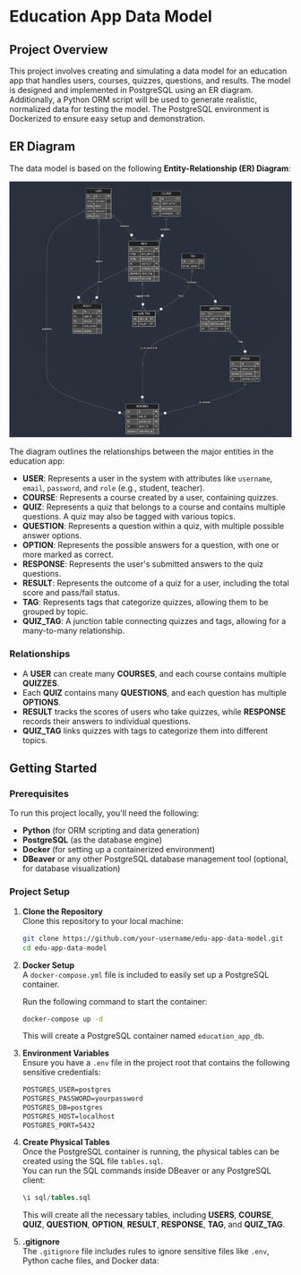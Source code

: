 # Education App Data Model

## Project Overview
This project involves creating and simulating a data model for an education app that handles users, courses, quizzes, questions, and results. The model is designed and implemented in PostgreSQL using an ER diagram. Additionally, a Python ORM script will be used to generate realistic, normalized data for testing the model. The PostgreSQL environment is Dockerized to ensure easy setup and demonstration.

## ER Diagram

The data model is based on the following **Entity-Relationship (ER) Diagram**:

![ER Diagram](./image.png)

The diagram outlines the relationships between the major entities in the education app:

- **USER**: Represents a user in the system with attributes like `username`, `email`, `password`, and `role` (e.g., student, teacher).
- **COURSE**: Represents a course created by a user, containing quizzes.
- **QUIZ**: Represents a quiz that belongs to a course and contains multiple questions. A quiz may also be tagged with various topics.
- **QUESTION**: Represents a question within a quiz, with multiple possible answer options.
- **OPTION**: Represents the possible answers for a question, with one or more marked as correct.
- **RESPONSE**: Represents the user's submitted answers to the quiz questions.
- **RESULT**: Represents the outcome of a quiz for a user, including the total score and pass/fail status.
- **TAG**: Represents tags that categorize quizzes, allowing them to be grouped by topic.
- **QUIZ_TAG**: A junction table connecting quizzes and tags, allowing for a many-to-many relationship.

### Relationships
- A **USER** can create many **COURSES**, and each course contains multiple **QUIZZES**.
- Each **QUIZ** contains many **QUESTIONS**, and each question has multiple **OPTIONS**.
- **RESULT** tracks the scores of users who take quizzes, while **RESPONSE** records their answers to individual questions.
- **QUIZ_TAG** links quizzes with tags to categorize them into different topics.

## Getting Started

### Prerequisites
To run this project locally, you'll need the following:
- **Python** (for ORM scripting and data generation)
- **PostgreSQL** (as the database engine)
- **Docker** (for setting up a containerized environment)
- **DBeaver** or any other PostgreSQL database management tool (optional, for database visualization)

### Project Setup

1. **Clone the Repository**  
   Clone this repository to your local machine:
   ```bash
   git clone https://github.com/your-username/edu-app-data-model.git
   cd edu-app-data-model
   ```

2. **Docker Setup**  
   A `docker-compose.yml` file is included to easily set up a PostgreSQL container.

   Run the following command to start the container:
   ```bash
   docker-compose up -d
   ```

   This will create a PostgreSQL container named `education_app_db`.

3. **Environment Variables**  
   Ensure you have a `.env` file in the project root that contains the following sensitive credentials:

   ```
   POSTGRES_USER=postgres
   POSTGRES_PASSWORD=yourpassword
   POSTGRES_DB=postgres
   POSTGRES_HOST=localhost
   POSTGRES_PORT=5432
   ```


4. **Create Physical Tables**  
   Once the PostgreSQL container is running, the physical tables can be created using the SQL file `tables.sql`.  
   You can run the SQL commands inside DBeaver or any PostgreSQL client:

   ```sql
   \i sql/tables.sql
   ```

   This will create all the necessary tables, including **USERS**, **COURSE**, **QUIZ**, **QUESTION**, **OPTION**, **RESULT**, **RESPONSE**, **TAG**, and **QUIZ_TAG**.


5. **.gitignore**  
   The `.gitignore` file includes rules to ignore sensitive files like `.env`, Python cache files, and Docker data:
